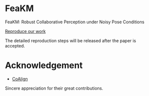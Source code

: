 # FeaKM
FeaKM: Robust Collaborative Perception under Noisy Pose Conditions

[Reproduce our work](https://foam-language-c16.notion.site/Readme-c9d3c837da9a4728a7f35f8bd045fbe5?pvs=74)

The detailed reproduction steps will be released after the paper is accepted.




# Acknowledgement
* [CoAlign](https://github.com/yifanlu0227/CoAlign)

Sincere appreciation for their great contributions.
